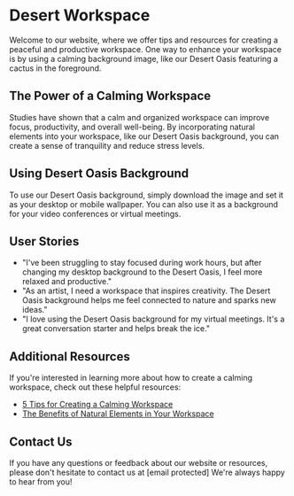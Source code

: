<!--font:Playfair Display-->

# Desert Workspace

Welcome to our website, where we offer tips and resources for creating a peaceful and productive workspace. One way to enhance your workspace is by using a calming background image, like our Desert Oasis featuring a cactus in the foreground.

## The Power of a Calming Workspace

Studies have shown that a calm and organized workspace can improve focus, productivity, and overall well-being. By incorporating natural elements into your workspace, like our Desert Oasis background, you can create a sense of tranquility and reduce stress levels.

## Using Desert Oasis Background

To use our Desert Oasis background, simply download the image and set it as your desktop or mobile wallpaper. You can also use it as a background for your video conferences or virtual meetings.

## User Stories

- "I've been struggling to stay focused during work hours, but after changing my desktop background to the Desert Oasis, I feel more relaxed and productive."
- "As an artist, I need a workspace that inspires creativity. The Desert Oasis background helps me feel connected to nature and sparks new ideas."
- "I love using the Desert Oasis background for my virtual meetings. It's a great conversation starter and helps break the ice."

## Additional Resources

If you're interested in learning more about how to create a calming workspace, check out these helpful resources:

- [5 Tips for Creating a Calming Workspace](#)
- [The Benefits of Natural Elements in Your Workspace](#)

## Contact Us

If you have any questions or feedback about our website or resources, please don't hesitate to contact us at [email protected] We're always happy to hear from you!

<!--

Write me content for website with wallpaper which alt text is:

"A desert landscape with a cactus in the foreground"

The name/title of the page should not be 1:1 copy of the alt text but rather a real content of the website which is using this wallpaper.

- Use markdown format 
- Start with heading
- Heading should be short and concise
- The content should look like a real website 
- The website should not be about the wallpaper, wallpaper is just a related background
- Heading should be contain work "wallpaper" or "background"
- Include real sections like references, contact, user stories, etc. use things relevant to the page purpose.
- Feel free to use structure like headings, bullets, numbering, blockquotes, paragraphs, horizontal lines, etc.
- You can use formatting like bold or _italic_
- You can include UTF-8 emojis
- Links should be only #hash anchors (and you can refer to the document itself)
- Do not include images


---


# Desert Oasis Wallpaper for Your Zen Workspace

Welcome to our website, where we offer a collection of stunning wallpapers to enhance your workspace. Our Desert Oasis wallpaper with a cactus in the foreground is perfect for creating a calming and peaceful atmosphere in your home office or study.

## About the Wallpaper

Our Desert Oasis wallpaper features a breathtaking desert landscape with a tall cactus in the foreground. The warm tones and natural elements of this wallpaper will transport you to a serene oasis in the middle of the desert. It's perfect for those who want to add a touch of nature to their workspace without being too distracting.

## User Stories

- "I was looking for a wallpaper that would help me focus during long work hours, and this Desert Oasis wallpaper did just that. It's so calming and refreshing to look at!"
- "I recently redecorated my home office and wanted to add some natural elements to it. This wallpaper was the perfect addition to my new space."
- "I'm a freelance writer, and I love having this Desert Oasis wallpaper as my background. It helps me stay calm and focused while I work."

## How to Use the Wallpaper

To use our Desert Oasis wallpaper, simply download the image and set it as your desktop background. You can also use it as a background for your Zoom calls or video conferences.

## References

If you're interested in learning more about the benefits of using nature-inspired wallpapers in your workspace, check out these resources:

- [The Benefits of Nature-Inspired Design in the Workplace](#)
- [How to Create a Calming Workspace with Natural Elements](#)

## Contact Us

If you have any questions or feedback about our wallpapers, please don't hesitate to contact us at [email protected] We'd love to hear from you!


---


Heading should not include word "wallpaper". The website should not be about the wallpaper itself, wallpaper is just a related background, rewrite whole content.


---


# Create a Serene Workspace with Desert Oasis

Welcome to our website, where we offer tips and resources for creating a peaceful and productive workspace. One way to enhance your workspace is by using a calming background image, like our Desert Oasis featuring a cactus in the foreground.

## The Power of a Calming Workspace

Studies have shown that a calm and organized workspace can improve focus, productivity, and overall well-being. By incorporating natural elements into your workspace, like our Desert Oasis background, you can create a sense of tranquility and reduce stress levels.

## Using Desert Oasis Background

To use our Desert Oasis background, simply download the image and set it as your desktop or mobile wallpaper. You can also use it as a background for your video conferences or virtual meetings.

## User Stories

- "I've been struggling to stay focused during work hours, but after changing my desktop background to the Desert Oasis, I feel more relaxed and productive."
- "As an artist, I need a workspace that inspires creativity. The Desert Oasis background helps me feel connected to nature and sparks new ideas."
- "I love using the Desert Oasis background for my virtual meetings. It's a great conversation starter and helps break the ice."

## Additional Resources

If you're interested in learning more about how to create a calming workspace, check out these helpful resources:

- [5 Tips for Creating a Calming Workspace](#)
- [The Benefits of Natural Elements in Your Workspace](#)

## Contact Us

If you have any questions or feedback about our website or resources, please don't hesitate to contact us at [email protected] We're always happy to hear from you!

-->
